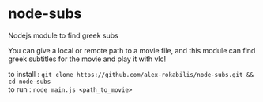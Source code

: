 # node-subs
Nodejs module to find greek subs

You can give a local or remote path to a movie file, and this module can find greek subtitles for the movie and play it with vlc!

to install : 
`git clone https://github.com/alex-rokabilis/node-subs.git && cd node-subs`<br>
to run : 
`node main.js <path_to_movie>`
